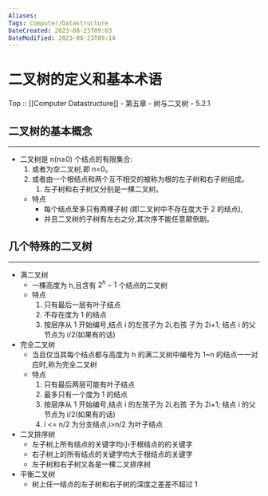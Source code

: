 ```yaml
---
Aliases: 
Tags: Computer/Datastructure 
DateCreated: 2023-08-23T09:03
DateModified: 2023-08-23T09:14
---
```

# 二叉树的定义和基本术语

Top :: [[Computer Datastructure]] - 第五章 - 树与二叉树 - 5.2.1

## 二叉树的基本概念
---
- 二叉树是 n(n≥0) 个结点的有限集合:
	1. 或者为空二叉树,即 n=0。
	2. 或者由一个根结点和两个互不相交的被称为根的左子树和右子树组成。
		1. 左子树和右子树又分别是一棵二叉树。
	- 特点
		- 每个结点至多只有两棵子树 (即二叉树中不存在度大于 2 的结点),
		- 并且二叉树的子树有左右之分,其次序不能任意颠倒剧。

## 几个特殊的二叉树
---
- 满二叉树
	- 一棵高度为 h,且含有 $2^{h}-1$ 个结点的二叉树
	- 特点
		1. 只有最后一层有叶子结点
		2. 不存在度为 1 的结点
		3. 按层序从 1 开始编号,结点 i 的左孩子为 2i,右孩 子为 2i+1; 结点 i 的父节点为 i/2(如果有的话)
- 完全二叉树
	- 当且仅当其每个结点都与高度为 h 的满二叉树中编号为 1~n 的结点一一对应时,称为完全二叉树
	- 特点
		1. 只有最后两层可能有叶子结点
		2. 最多只有一个度为 1 的结点
		3. 按层序从 1 开始编号,结点 i 的左孩子为 2i,右孩 子为 2i+1; 结点 i 的父节点为 i/2(如果有的话)
		4. i <= n/2 为分支结点,i>n/2 为叶子结点
- 二叉排序树
	- 左子树上所有结点的关键字均小于根结点的的关键字
	- 右子树上的所有结点的关键字均大于根结点的关键字
	- 左子树和右子树又各是一棵二叉排序树
- 平衡二叉树
	- 树上任一结点的左子树和右子树的深度之差差不超过 1
